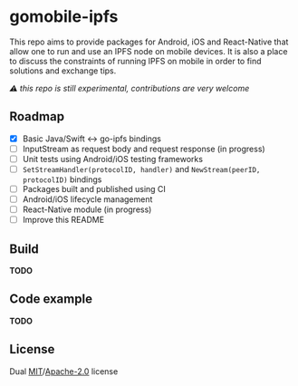# gomobile-ipfs

This repo aims to provide packages for Android, iOS and React-Native that allow one to run and use an IPFS node on mobile devices. It is also a place to discuss the constraints of running IPFS on mobile in order to find solutions and exchange tips.

_:warning: this repo is still experimental, contributions are very welcome_

## Roadmap

- [x] Basic Java/Swift <-> go-ipfs bindings
- [ ] InputStream as request body and request response (in progress)
- [ ] Unit tests using Android/iOS testing frameworks
- [ ] `SetStreamHandler(protocolID, handler)` and `NewStream(peerID, protocolID)` bindings
- [ ] Packages built and published using CI
- [ ] Android/iOS lifecycle management
- [ ] React-Native module (in progress)
- [ ] Improve this README

## Build

**TODO**

## Code example

**TODO**

## License

Dual [MIT](./LICENSE-MIT)/[Apache-2.0](./LICENSE-APACHE) license
